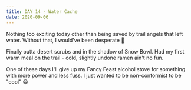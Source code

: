 ```yaml
---
title: DAY 14 - Water Cache
date: 2020-09-06
---
```


Nothing too exciting today other than being saved by trail angels that left water. Without that, I would've been desperate 😬

Finally outta desert scrubs and in the shadow of Snow Bowl. Had my first warm meal on the trail - cold, slightly undone ramen ain't no fun.

One of these days I'll give up my Fancy Feast alcohol stove for something with more power and less fuss. I just wanted to be non-conformist to be "cool" 😁
